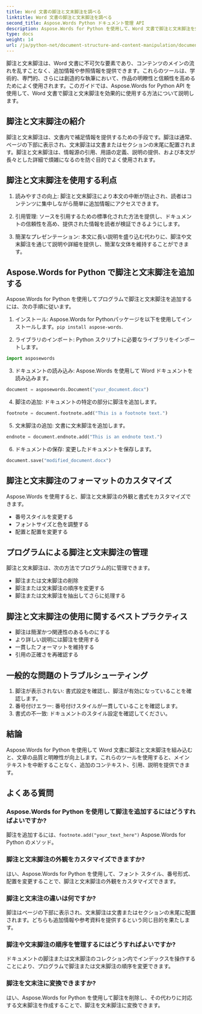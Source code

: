 ```yaml
---
title: Word 文書の脚注と文末脚注を調べる
linktitle: Word 文書の脚注と文末脚注を調べる
second_title: Aspose.Words Python ドキュメント管理 API
description: Aspose.Words for Python を使用して、Word 文書で脚注と文末脚注を効果的に使用する方法を学びます。これらの要素をプログラムで追加、カスタマイズ、管理する方法を学びます。
type: docs
weight: 14
url: /ja/python-net/document-structure-and-content-manipulation/document-footnotes-endnotes/
---
```


脚注と文末脚注は、Word 文書に不可欠な要素であり、コンテンツのメインの流れを乱すことなく、追加情報や参照情報を提供できます。これらのツールは、学術的、専門的、さらには創造的な執筆において、作品の明瞭性と信頼性を高めるためによく使用されます。このガイドでは、Aspose.Words for Python API を使用して、Word 文書で脚注と文末脚注を効果的に使用する方法について説明します。

## 脚注と文末脚注の紹介

脚注と文末脚注は、文書内で補足情報を提供するための手段です。脚注は通常、ページの下部に表示され、文末脚注は文書またはセクションの末尾に配置されます。脚注と文末脚注は、情報源の引用、用語の定義、説明の提供、および本文が長々とした詳細で煩雑になるのを防ぐ目的でよく使用されます。

## 脚注と文末脚注を使用する利点

1. 読みやすさの向上: 脚注と文末脚注により本文の中断が防止され、読者はコンテンツに集中しながら簡単に追加情報にアクセスできます。

2. 引用管理: ソースを引用するための標準化された方法を提供し、ドキュメントの信頼性を高め、提供された情報を読者が検証できるようにします。

3. 簡潔なプレゼンテーション: 本文に長い説明を盛り込む代わりに、脚注や文末脚注を通じて説明や詳細を提供し、簡潔な文体を維持することができます。

## Aspose.Words for Python で脚注と文末脚注を追加する

Aspose.Words for Python を使用してプログラムで脚注と文末脚注を追加するには、次の手順に従います。

1. インストール: Aspose.Words for Pythonパッケージを以下を使用してインストールします。`pip install aspose-words`.

2. ライブラリのインポート: Python スクリプトに必要なライブラリをインポートします。
```python
import asposewords
```

3. ドキュメントの読み込み: Aspose.Words を使用して Word ドキュメントを読み込みます。
```python
document = asposewords.Document("your_document.docx")
```

4. 脚注の追加: ドキュメントの特定の部分に脚注を追加します。
```python
footnote = document.footnote.add("This is a footnote text.")
```

5. 文末脚注の追加: 文書に文末脚注を追加します。
```python
endnote = document.endnote.add("This is an endnote text.")
```

6. ドキュメントの保存: 変更したドキュメントを保存します。
```python
document.save("modified_document.docx")
```

## 脚注と文末脚注のフォーマットのカスタマイズ

Aspose.Words を使用すると、脚注と文末脚注の外観と書式をカスタマイズできます。

- 番号スタイルを変更する
- フォントサイズと色を調整する
- 配置と配置を変更する

## プログラムによる脚注と文末脚注の管理

脚注と文末脚注は、次の方法でプログラム的に管理できます。

- 脚注または文末脚注の削除
- 脚注または文末脚注の順序を変更する
- 脚注または文末脚注を抽出してさらに処理する

## 脚注と文末脚注の使用に関するベストプラクティス

- 脚注は簡潔かつ関連性のあるものにする
- より詳しい説明には脚注を使用する
- 一貫したフォーマットを維持する
- 引用の正確さを再確認する

## 一般的な問題のトラブルシューティング

1. 脚注が表示されない: 書式設定を確認し、脚注が有効になっていることを確認します。
2. 番号付けエラー: 番号付けスタイルが一貫していることを確認します。
3. 書式の不一致: ドキュメントのスタイル設定を確認してください。

## 結論

Aspose.Words for Python を使用して Word 文書に脚注と文末脚注を組み込むと、文章の品質と明瞭性が向上します。これらのツールを使用すると、メイン テキストを中断することなく、追加のコンテキスト、引用、説明を提供できます。

## よくある質問

### Aspose.Words for Python を使用して脚注を追加するにはどうすればよいですか?

脚注を追加するには、`footnote.add("your_text_here")` Aspose.Words for Python のメソッド。

### 脚注と文末脚注の外観をカスタマイズできますか?

はい、Aspose.Words for Python を使用して、フォント スタイル、番号形式、配置を変更することで、脚注と文末脚注の外観をカスタマイズできます。

### 脚注と文末注の違いは何ですか?

脚注はページの下部に表示され、文末脚注は文書またはセクションの末尾に配置されます。どちらも追加情報や参考資料を提供するという同じ目的を果たします。

### 脚注や文末脚注の順序を管理するにはどうすればよいですか?

ドキュメントの脚注または文末脚注のコレクション内でインデックスを操作することにより、プログラムで脚注または文末脚注の順序を変更できます。

### 脚注を文末注に変換できますか?

はい、Aspose.Words for Python を使用して脚注を削除し、その代わりに対応する文末脚注を作成することで、脚注を文末脚注に変換できます。